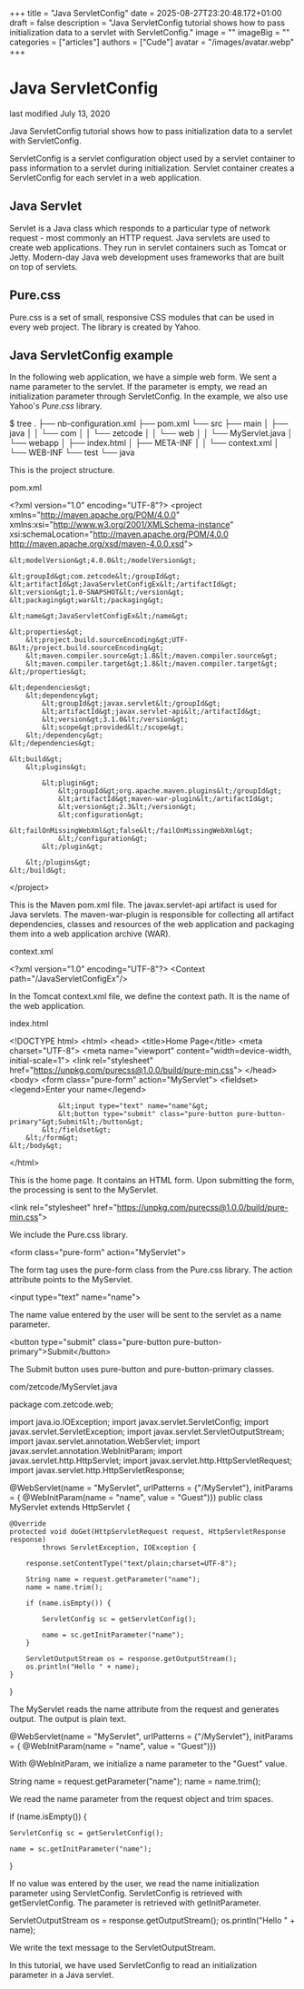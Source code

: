 +++
title = "Java ServletConfig"
date = 2025-08-27T23:20:48.172+01:00
draft = false
description = "Java ServletConfig tutorial shows how to pass initialization data to a servlet with ServletConfig."
image = ""
imageBig = ""
categories = ["articles"]
authors = ["Cude"]
avatar = "/images/avatar.webp"
+++

# Java ServletConfig

last modified July 13, 2020 

Java ServletConfig tutorial shows how to pass initialization data to a servlet with ServletConfig.

ServletConfig is a servlet configuration object used by a 
servlet container to pass information to a servlet during initialization.
Servlet container creates a ServletConfig for each servlet in 
a web application.

## Java Servlet

Servlet is a Java class which responds to a particular type of 
network request - most commonly an HTTP request. Java servlets are used to
create web applications. They run in servlet containers such as Tomcat or Jetty. 
Modern-day Java web development uses frameworks that are built on top of servlets.

## Pure.css

Pure.css is a set of small, responsive CSS modules 
that can be used in every web project. The library is created by Yahoo.

## Java ServletConfig example

In the following web application, we have a simple web form. We sent a name parameter
to the servlet. If the parameter is empty, we read an initialization parameter through 
ServletConfig. In the example, we also use Yahoo's *Pure.css* library.

$ tree
.
├── nb-configuration.xml
├── pom.xml
└── src
    ├── main
    │   ├── java
    │   │   └── com
    │   │       └── zetcode
    │   │           └── web
    │   │               └── MyServlet.java
    │   └── webapp
    │       ├── index.html
    │       ├── META-INF
    │       │   └── context.xml
    │       └── WEB-INF
    └── test
        └── java

This is the project structure.

pom.xml
  

&lt;?xml version="1.0" encoding="UTF-8"?&gt;
&lt;project xmlns="http://maven.apache.org/POM/4.0.0" 
         xmlns:xsi="http://www.w3.org/2001/XMLSchema-instance" 
         xsi:schemaLocation="http://maven.apache.org/POM/4.0.0 
http://maven.apache.org/xsd/maven-4.0.0.xsd"&gt;
    
    &lt;modelVersion&gt;4.0.0&lt;/modelVersion&gt;

    &lt;groupId&gt;com.zetcode&lt;/groupId&gt;
    &lt;artifactId&gt;JavaServletConfigEx&lt;/artifactId&gt;
    &lt;version&gt;1.0-SNAPSHOT&lt;/version&gt;
    &lt;packaging&gt;war&lt;/packaging&gt;

    &lt;name&gt;JavaServletConfigEx&lt;/name&gt;

    &lt;properties&gt;
        &lt;project.build.sourceEncoding&gt;UTF-8&lt;/project.build.sourceEncoding&gt;
        &lt;maven.compiler.source&gt;1.8&lt;/maven.compiler.source&gt;
        &lt;maven.compiler.target&gt;1.8&lt;/maven.compiler.target&gt;
    &lt;/properties&gt;
    
    &lt;dependencies&gt;
        &lt;dependency&gt;
            &lt;groupId&gt;javax.servlet&lt;/groupId&gt;
            &lt;artifactId&gt;javax.servlet-api&lt;/artifactId&gt;
            &lt;version&gt;3.1.0&lt;/version&gt;
            &lt;scope&gt;provided&lt;/scope&gt;
        &lt;/dependency&gt;
    &lt;/dependencies&gt;

    &lt;build&gt;
        &lt;plugins&gt;

            &lt;plugin&gt;
                &lt;groupId&gt;org.apache.maven.plugins&lt;/groupId&gt;
                &lt;artifactId&gt;maven-war-plugin&lt;/artifactId&gt;
                &lt;version&gt;2.3&lt;/version&gt;
                &lt;configuration&gt;
                    &lt;failOnMissingWebXml&gt;false&lt;/failOnMissingWebXml&gt;
                &lt;/configuration&gt;
            &lt;/plugin&gt;

        &lt;/plugins&gt;
    &lt;/build&gt;

&lt;/project&gt;

This is the Maven pom.xml file. The javax.servlet-api artifact is
used for Java servlets. The maven-war-plugin is responsible for collecting all 
artifact dependencies, classes and resources of the web application and packaging them 
into a web application archive (WAR).

context.xml
  

&lt;?xml version="1.0" encoding="UTF-8"?&gt;
&lt;Context path="/JavaServletConfigEx"/&gt;

In the Tomcat context.xml file, we define the context path. It
is the name of the web application.

index.html
  

&lt;!DOCTYPE html&gt;
&lt;html&gt;
    &lt;head&gt;
        &lt;title&gt;Home Page&lt;/title&gt;
        &lt;meta charset="UTF-8"&gt;
        &lt;meta name="viewport" content="width=device-width, initial-scale=1"&gt;
        &lt;link rel="stylesheet" href="https://unpkg.com/purecss@1.0.0/build/pure-min.css"&gt;
    &lt;/head&gt;
    &lt;body&gt;
        &lt;form class="pure-form" action="MyServlet"&gt;
            &lt;fieldset&gt;
                &lt;legend&gt;Enter your name&lt;/legend&gt;

                &lt;input type="text" name="name"&gt;
                &lt;button type="submit" class="pure-button pure-button-primary"&gt;Submit&lt;/button&gt;
            &lt;/fieldset&gt;
        &lt;/form&gt;
    &lt;/body&gt;
&lt;/html&gt;

This is the home page. It contains an HTML form. Upon submitting the form,
the processing is sent to the MyServlet.

&lt;link rel="stylesheet" href="https://unpkg.com/purecss@1.0.0/build/pure-min.css"&gt;

We include the Pure.css library.

&lt;form class="pure-form" action="MyServlet"&gt;

The form tag uses the pure-form class from the Pure.css
library. The action attribute points to the MyServlet.

&lt;input type="text" name="name"&gt;

The name value entered by the user will be sent to the servlet as a name parameter.

&lt;button type="submit" class="pure-button pure-button-primary"&gt;Submit&lt;/button&gt;

The Submit button uses pure-button and pure-button-primary classes.

com/zetcode/MyServlet.java
  

package com.zetcode.web;

import java.io.IOException;
import javax.servlet.ServletConfig;
import javax.servlet.ServletException;
import javax.servlet.ServletOutputStream;
import javax.servlet.annotation.WebServlet;
import javax.servlet.annotation.WebInitParam;
import javax.servlet.http.HttpServlet;
import javax.servlet.http.HttpServletRequest;
import javax.servlet.http.HttpServletResponse;

@WebServlet(name = "MyServlet", urlPatterns = {"/MyServlet"}, initParams = {
    @WebInitParam(name = "name", value = "Guest")})
public class MyServlet extends HttpServlet {

    @Override
    protected void doGet(HttpServletRequest request, HttpServletResponse response)
            throws ServletException, IOException {

        response.setContentType("text/plain;charset=UTF-8");

        String name = request.getParameter("name");
        name = name.trim();
        
        if (name.isEmpty()) {

            ServletConfig sc = getServletConfig();

            name = sc.getInitParameter("name");
        }

        ServletOutputStream os = response.getOutputStream();
        os.println("Hello " + name);
    }
}

The MyServlet reads the name attribute from the request and
generates output. The output is plain text.

@WebServlet(name = "MyServlet", urlPatterns = {"/MyServlet"}, initParams = {
    @WebInitParam(name = "name", value = "Guest")})

With @WebInitParam, we initialize a name parameter
to the "Guest" value.

String name = request.getParameter("name");
name = name.trim();

We read the name parameter from the request object and trim spaces.

if (name.isEmpty()) {

    ServletConfig sc = getServletConfig();

    name = sc.getInitParameter("name");
}

If no value was entered by the user, we read the name 
initialization parameter using ServletConfig. ServletConfig 
is retrieved with getServletConfig. The parameter is retrieved with 
getInitParameter.

ServletOutputStream os = response.getOutputStream();
os.println("Hello " + name);

We write the text message to the ServletOutputStream.

In this tutorial, we have used ServletConfig to read an
initialization parameter in a Java servlet.
